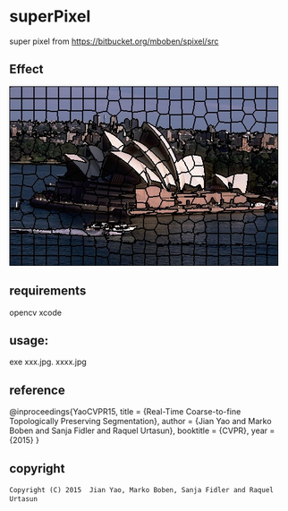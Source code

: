 # superPixel
super pixel from https://bitbucket.org/mboben/spixel/src

## Effect
![Image text](https://github.com/HLzju/superPixel/blob/master/mboben-spixel/test_image/69000_sp.jpg)

## requirements
  opencv
  xcode 
## usage:
  exe xxx.jpg. xxxx.jpg
  
## reference  
@inproceedings{YaoCVPR15,
    title = {Real-Time Coarse-to-fine Topologically Preserving Segmentation},
    author = {Jian Yao and Marko Boben and Sanja Fidler and Raquel Urtasun},
    booktitle = {CVPR},
    year = {2015}
}
## copyright 
    Copyright (C) 2015  Jian Yao, Marko Boben, Sanja Fidler and Raquel Urtasun
 
